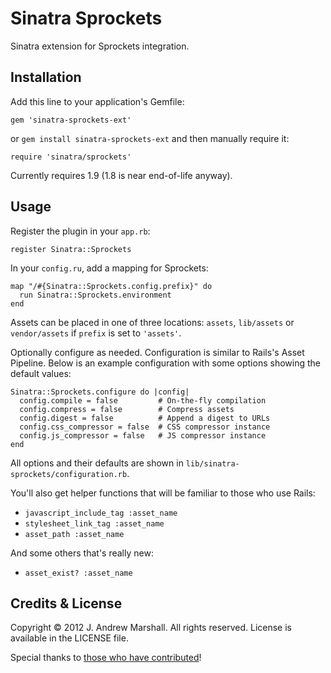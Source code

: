 # Sinatra Sprockets

Sinatra extension for Sprockets integration.

## Installation

Add this line to your application's Gemfile:

    gem 'sinatra-sprockets-ext'

or `gem install sinatra-sprockets-ext` and then manually require it:

    require 'sinatra/sprockets'

Currently requires 1.9 (1.8 is near end-of-life anyway).

## Usage

Register the plugin in your `app.rb`:

    register Sinatra::Sprockets

In your `config.ru`, add a mapping for Sprockets:

    map "/#{Sinatra::Sprockets.config.prefix}" do
      run Sinatra::Sprockets.environment
    end

Assets can be placed in one of three locations: `assets`, `lib/assets` or `vendor/assets` if `prefix` is set to `'assets'`.

Optionally configure as needed. Configuration is similar to Rails's Asset Pipeline.
Below is an example configuration with some options showing the default values:

    Sinatra::Sprockets.configure do |config|
      config.compile = false         # On-the-fly compilation
      config.compress = false        # Compress assets
      config.digest = false          # Append a digest to URLs
      config.css_compressor = false  # CSS compressor instance
      config.js_compressor = false   # JS compressor instance
    end

All options and their defaults are shown in `lib/sinatra-sprockets/configuration.rb`.

You'll also get helper functions that will be familiar to those who use Rails:

- `javascript_include_tag :asset_name`
- `stylesheet_link_tag :asset_name`
- `asset_path :asset_name`

And some others that's really new:

- `asset_exist? :asset_name`

## Credits & License

Copyright © 2012 J. Andrew Marshall. All rights reserved.
License is available in the LICENSE file.

Special thanks to [those who have contributed](https://github.com/amarshall/sinatra-sprockets/graphs/contributors)!
